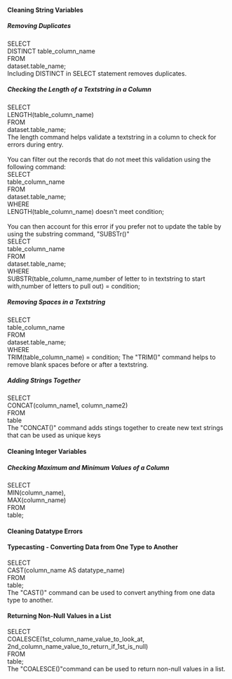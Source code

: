 #### Cleaning String Variables

##### Removing Duplicates
SELECT<br>
 DISTINCT table_column_name<br>
FROM<br>
 dataset.table_name;<br>
Including DISTINCT in SELECT statement removes duplicates.

##### Checking the Length of a Textstring in a Column
SELECT<br>
 LENGTH(table_column_name)<br>
FROM<br>
 dataset.table_name;<br>
The length command helps validate a textstring in a column to check for errors during entry.<br><br>
You can filter out the records that do not meet this validation using the following command:<br>
SELECT<br>
 table_column_name<br>
FROM<br>
 dataset.table_name;<br>
WHERE<br>
 LENGTH(table_column_name) doesn't meet condition;<br><br>
You can then account for this error if you prefer not to update the table by using the substring command, "SUBSTr()"<br>
SELECT<br>
 table_column_name<br>
FROM<br>
 dataset.table_name;<br>
WHERE<br>
 SUBSTR(table_column_name,number of letter to in textstring to start with,number of letters to pull out) = condition;
 
##### Removing Spaces in a Textstring
SELECT<br>
 table_column_name<br>
FROM<br>
 dataset.table_name;<br>
WHERE<br>
 TRIM(table_column_name) = condition;
The "TRIM()" command helps to remove blank spaces before or after a textstring.

##### Adding Strings Together
SELECT<br>
 CONCAT(column_name1, column_name2)<br>
FROM<br>
 table<br>
The "CONCAT()" command adds stings together to create new text strings that can be used as unique keys


#### Cleaning Integer Variables

##### Checking Maximum and Minimum Values of a Column
SELECT<br>
  MIN(column_name),<br>
  MAX(column_name)<br>
FROM<br>
  table;<br>


#### Cleaning Datatype Errors

#### Typecasting - Converting Data from One Type to Another
SELECT<br>
 CAST(column_name AS datatype_name)<br>
FROM<br>
 table;<br>
The "CAST()" command can be used to convert anything from one data type to another.


#### Returning Non-Null Values in a List
SELECT<br>
 COALESCE(1st_column_name_value_to_look_at, 2nd_column_name_value_to_return_if_1st_is_null)<br>
FROM<br>
 table;<br>
The "COALESCE()"command can be used to return non-null values in a list.
